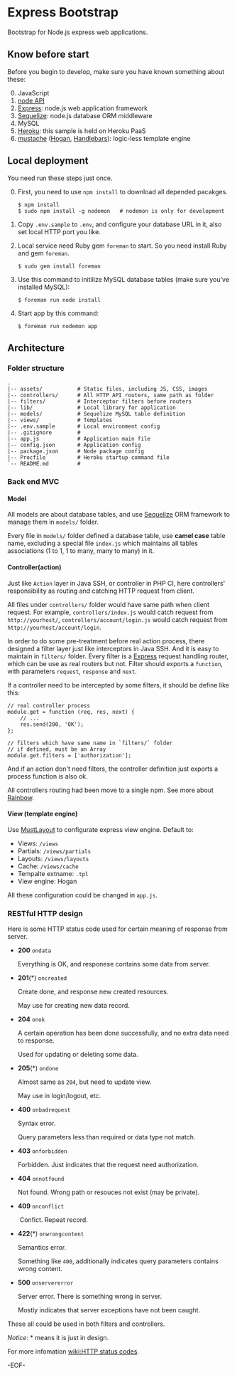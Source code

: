 Express Bootstrap
=================

Bootstrap for Node.js express web applications.

## Know before start ##

Before you begin to develop, make sure you have known something about these:

0. JavaScript
0. [node API](http://nodejs.org/api/)
0. [Express][]: node.js web application framework
0. [Sequelize][]: node.js database ORM middleware
0. MySQL
0. [Heroku](http://www.heroku.com/): this sample is held on Heroku PaaS
0. [mustache](http://mustache.github.com/) ([Hogan](https://github.com/twitter/hogan.js), [Handlebars](http://handlebarsjs.com/)): logic-less template engine

## Local deployment ##

You need run these steps just once.

0.  First, you need to use `npm install` to download all depended pacakges.
	
		$ npm install
		$ sudo npm install -g nodemon   # nodemon is only for development
	
0.  Copy `.env.sample` to `.env`, and configure your database URL in it, also set local HTTP port you like.
	
0.	Local service need Ruby gem `foreman` to start. So you need install Ruby and gem `foreman`.
	
		$ sudo gem install foreman
	
0.  Use this command to initilize MySQL database tables (make sure you've installed MySQL):
	
		$ foreman run node install

0.  Start app by this command:
	
		$ foreman run nodemon app

## Architecture ##

### Folder structure ###

	.
	|-- assets/           # Static files, including JS, CSS, images
	|-- controllers/      # All HTTP API routers, same path as folder
	|-- filters/          # Interceptor filters before routers
	|-- lib/              # Local library for application
	|-- models/           # Sequelize MySQL table definition
	|-- views/            # Templates
	|-- .env.sample       # Local environment config
	|-- .gitignore        # 
	|-- app.js            # Application main file
	|-- config.json       # Application config
	|-- package.json      # Node package config
	|-- Procfile          # Heroku startup command file
	`-- README.md         # 

### Back end MVC ###

#### Model ####

All models are about database tables, and use [Sequelize][] ORM framework to manage them in `models/` folder.

Every file in `models/` folder defined a database table, use **camel case** table name, excluding a special file `index.js` which maintains all tables associations (1 to 1, 1 to many, many to many) in it.

#### Controller(action) ####

Just like `Action` layer in Java SSH, or controller in PHP CI, here controllers' responsibility as routing and catching HTTP request from client.

All files under `controllers/` folder would have same path when client request. For example, `controllers/index.js` would catch request from `http://yourhost/`, `controllers/account/login.js` would catch request from `http://yourhost/account/login`.

In order to do some pre-treatment before real action process, there designed a filter layer just like interceptors in Java SSH. And it is easy to maintain in `filters/` folder. Every filter is a [Express][] request handling router, which can be use as real routers but not. Filter should exports a `function`, with parameters `request`, `response` and `next`.

If a controller need to be intercepted by some filters, it should be define like this:

	// real controller process
	module.get = function (req, res, next) {
		// ...
		res.send(200, 'OK');
	};

	// filters which have same name in `filters/` folder
	// if defined, must be an Array
	module.get.filters = ['authorization'];

And if an action don't need filters, the controller definition just exports a process function is also ok.

All controllers routing had been move to a single npm. See more about [Rainbow](https://github.com/mytharcher/rainbow).

#### View (template engine) ####

Use [MustLayout](https://github.com/mytharcher/mustlayout) to configurate express view engine. Default to:

* Views: `/views`
* Partials: `/views/partials`
* Layouts: `/views/layouts`
* Cache: `/views/cache`
* Tempalte extname: `.tpl`
* View engine: Hogan

All these configuration could be changed in `app.js`.

### RESTful HTTP design ###

Here is some HTTP status code used for certain meaning of response from server.

*	**200** `ondata`
	
	Everything is OK, and responese contains some data from server.
	
*	**201**(\*) `oncreated`
	
	Create done, and response new created resources.
	
	May use for creating new data record.
	
*	**204** `onok`
	
	A certain operation has been done successfully, and no extra data need to response.
	
	Used for updating or deleting some data.
	
*	**205**(\*) `ondone`
	
	Almost same as `204`, but need to update view.
	
	May use in login/logout, etc.
	
*	**400** `onbadrequest`
	
	Syntax error.
	
	Query parameters less than required or data type not match.
	
*	**403** `onforbidden`
	
	Forbidden. Just indicates that the request need authorization.
	
*	**404** `onnotfound`
	
	Not found. Wrong path or resouces not exist (may be private).
	
*	**409** `onconflict`
	
	 Confict. Repeat record.
	
*	**422**(\*) `onwrongcontent`
	
	Semantics error.
	
	Something like `400`, additionally indicates query parameters contains wrong content.
	
*	**500** `onservererror`
	
	Server error. There is something wrong in server.
	
	Mostly indicates that server exceptions have not been caught.

These all could be used in both filters and controllers.

*Notice*: \* means it is just in design.

For more infomation [wiki:HTTP status codes](http://en.wikipedia.org/wiki/HTTP_status_code).

-EOF-

[Express]: http://expressjs.com/
[Sequelize]: http://www.sequelizejs.com/
